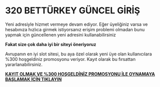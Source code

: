 # 320 BETTÜRKEY GÜNCEL GİRİŞ

Yeni adresiyle hizmet vermeye devam ediyor. Eğer üyeliğiniz varsa ve hesabınıza hızlıca girmek istiyorsanız erişim problemi olmadan bunu yapmak için güncellenen yeni adresini kullanabilirsiniz

**Fakat size çok daha iyi bir siteyi öneriyoruz**

Avrupanın en iyi slot sitesi, bu aya özel olarak yeni üye olan kullanıcılara %300 hoşgeldiniz promosyonu veriyor. Kayıt olarak bu fırsattan yararlanabilirsiniz.

[**KAYIT OLMAK VE %300 HOŞGELDİNİZ PROMOSYONU İLE OYNAMAYA BAŞLAMAK İÇİN TIKLAYIN**](https://cutt.ly/leWAY7fi)
